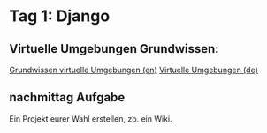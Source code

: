 # Tag 1: Django

## Virtuelle Umgebungen Grundwissen:
[Grundwissen virtuelle Umgebungen (en)](https://realpython.com/python-virtual-environments-a-primer/)
[Virtuelle Umgebungen (de)](https://geekflare.com/de/virtual-environments-python/)

## nachmittag Aufgabe

Ein Projekt eurer Wahl erstellen, zb. ein Wiki.